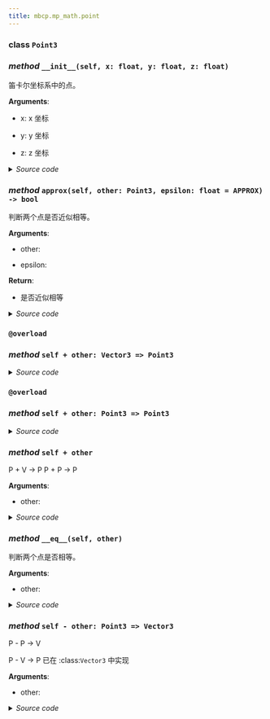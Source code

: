 ```yaml
---
title: mbcp.mp_math.point
---
```

### **class** `Point3`
### *method* `__init__(self, x: float, y: float, z: float)`


笛卡尔坐标系中的点。

**Arguments**:

- x: x 坐标  

- y: y 坐标  

- z: z 坐标  



<details>
<summary> <i>Source code</i> </summary>

```python
def __init__(self, x: float, y: float, z: float):
    """
        笛卡尔坐标系中的点。
        Args:
            x: x 坐标
            y: y 坐标
            z: z 坐标
        """
    self.x = x
    self.y = y
    self.z = z
```
</details>

### *method* `approx(self, other: Point3, epsilon: float = APPROX) -> bool`


判断两个点是否近似相等。

**Arguments**:

- other:   

- epsilon:   

**Return**:

- 是否近似相等



<details>
<summary> <i>Source code</i> </summary>

```python
def approx(self, other: 'Point3', epsilon: float=APPROX) -> bool:
    """
        判断两个点是否近似相等。
        Args:
            other:
            epsilon:

        Returns:
            是否近似相等
        """
    return all([abs(self.x - other.x) < epsilon, abs(self.y - other.y) < epsilon, abs(self.z - other.z) < epsilon])
```
</details>

### `@overload`
### *method* `self + other: Vector3 => Point3`


<details>
<summary> <i>Source code</i> </summary>

```python
@overload
def __add__(self, other: 'Vector3') -> 'Point3':
    ...
```
</details>

### `@overload`
### *method* `self + other: Point3 => Point3`


<details>
<summary> <i>Source code</i> </summary>

```python
@overload
def __add__(self, other: 'Point3') -> 'Point3':
    ...
```
</details>

### *method* `self + other`


P + V -> P
P + P -> P

**Arguments**:

- other:   



<details>
<summary> <i>Source code</i> </summary>

```python
def __add__(self, other):
    """
        P + V -> P
        P + P -> P
        Args:
            other:
        Returns:
        """
    return Point3(self.x + other.x, self.y + other.y, self.z + other.z)
```
</details>

### *method* `__eq__(self, other)`


判断两个点是否相等。

**Arguments**:

- other:   



<details>
<summary> <i>Source code</i> </summary>

```python
def __eq__(self, other):
    """
        判断两个点是否相等。
        Args:
            other:
        Returns:
        """
    return approx(self.x, other.x) and approx(self.y, other.y) and approx(self.z, other.z)
```
</details>

### *method* `self - other: Point3 => Vector3`


P - P -> V

P - V -> P  已在 :class:`Vector3` 中实现

**Arguments**:

- other:   



<details>
<summary> <i>Source code</i> </summary>

```python
def __sub__(self, other: 'Point3') -> 'Vector3':
    """
        P - P -> V

        P - V -> P  已在 :class:`Vector3` 中实现
        Args:
            other:
        Returns:

        """
    from .vector import Vector3
    return Vector3(self.x - other.x, self.y - other.y, self.z - other.z)
```
</details>

